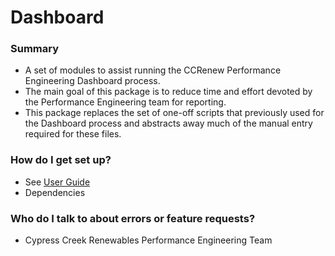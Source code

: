 # Dashboard #

### Summary
* A set of modules to assist running the CCRenew Performance Engineering Dashboard process.
* The main goal of this package is to reduce time and effort devoted by the
Performance Engineering team for reporting.
* This package replaces the set of one-off scripts that previously used for
the Dashboard process and abstracts away much of the manual entry required
for these files.

### How do I get set up?
* See <a href="./example">User Guide</a>
* Dependencies

### Who do I talk to about errors or feature requests?
* Cypress Creek Renewables Performance Engineering Team